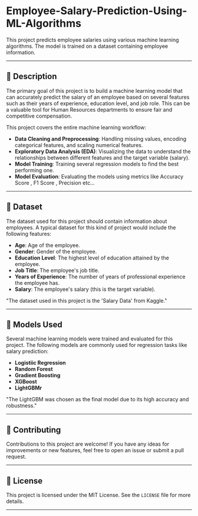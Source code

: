 # Employee-Salary-Prediction-Using-ML-Algorithms

This project predicts employee salaries using various machine learning algorithms. The model is trained on a dataset containing employee information.

-----

## 📜 Description

The primary goal of this project is to build a machine learning model that can accurately predict the salary of an employee based on several features such as their years of experience, education level, and job role. This can be a valuable tool for Human Resources departments to ensure fair and competitive compensation.

This project covers the entire machine learning workflow:

  * **Data Cleaning and Preprocessing**: Handling missing values, encoding categorical features, and scaling numerical features.
  * **Exploratory Data Analysis (EDA)**: Visualizing the data to understand the relationships between different features and the target variable (salary).
  * **Model Training**: Training several regression models to find the best performing one.
  * **Model Evaluation**: Evaluating the models using metrics like Accuracy Score , F1 Score , Precision etc...
-----

## 💾 Dataset

The dataset used for this project should contain information about employees. A typical dataset for this kind of project would include the following features:

  * **Age**: Age of the employee.
  * **Gender**: Gender of the employee.
  * **Education Level**: The highest level of education attained by the employee.
  * **Job Title**: The employee's job title.
  * **Years of Experience**: The number of years of professional experience the employee has.
  * **Salary**: The employee's salary (this is the target variable).

"The dataset used in this project is the 'Salary Data' from Kaggle."

-----

## 🤖 Models Used

Several machine learning models were trained and evaluated for this project. The following models are commonly used for regression tasks like salary prediction:

  * **Logistiic Regression**
  * **Random Forest**
  * **Gradient Boosting**
  * **XGBoost**
  * **LightGBMr**

"The LightGBM was chosen as the final model due to its high accuracy and robustness."

-----

## 🤝 Contributing

Contributions to this project are welcome\! If you have any ideas for improvements or new features, feel free to open an issue or submit a pull request.

-----

## 📝 License

This project is licensed under the MIT License. See the `LICENSE` file for more details.

-----
